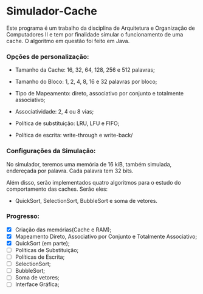 # Simulador-Cache
Este programa é um trabalho da disciplina de Arquitetura e Organização de Computadores II e tem por finalidade simular o funcionamento de uma cache. O algoritmo em questão foi feito em Java.

### Opções de personalização:

- Tamanho da Cache: 16, 32, 64, 128, 256 e 512 palavras;

- Tamanho do Bloco: 1, 2, 4, 8, 16 e 32 palavras por bloco;

- Tipo de Mapeamento: direto, associativo por conjunto e totalmente associativo;

- Associatividade: 2, 4 ou 8 vias;

- Política de substituição: LRU, LFU e FIFO;

- Política de escrita: write-through e write-back/

### Configurações da Simulação:
No simulador, teremos uma memória de 16 kiB, também simulada, endereçada por palavra. Cada palavra tem 32 bits.

Além disso, serão implementados quatro algoritmos para o estudo do comportamento das caches. Serão eles:
- QuickSort, SelectionSort, BubbleSort e soma de vetores.

### Progresso:
- [X] Criação das memórias(Cache e RAM);
- [X] Mapeamento Direto, Associativo por Conjunto e Totalmente Associativo;
- [X] QuickSort (em parte);
- [ ] Políticas de Substituição;
- [ ] Políticas de Escrita;
- [ ] SelectionSort;
- [ ] BubbleSort;
- [ ] Soma de vetores;
- [ ] Interface Gráfica;
